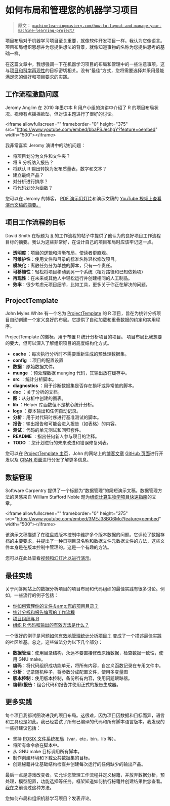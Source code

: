 # 如何布局和管理您的机器学习项目

> 原文： [`machinelearningmastery.com/how-to-layout-and-manage-your-machine-learning-project/`](https://machinelearningmastery.com/how-to-layout-and-manage-your-machine-learning-project/)

项目布局对于机器学习项目至关重要，就像软件开发项目一样。我认为它像语言。项目布局组织思想并为您提供想法的背景，就像知道事物的名称为您提供思考的基础一样。

在这篇文章中，我想强调一下在机器学习项目的布局和管理中的一些注意事项。这与[项目和科学再现性](http://machinelearningmastery.com/reproducible-machine-learning-results-by-default/ "Reproducible Machine Learning Results By Default")的目标密切相关。没有“最佳”方式，您将需要选择并采用最能满足您的偏好和项目要求的实践。

## 工作流程激励问题

Jeromy Anglim 在 2010 年墨尔本 R 用户小组的演讲中介绍了 R 的项目布局状况。视频有点摇摇欲坠，但对该主题进行了很好的讨论。

&lt;iframe allowfullscreen="" frameborder="0" height="375" src="https://www.youtube.com/embed/bbaPSJechgY?feature=oembed" width="500"&gt;&lt;/iframe&gt;

我非常喜欢 Jeromy 演讲中的动机问题：

*   将项目划分为文件和文件夹？
*   将 R 分析纳入报告？
*   将默认 R 输出转换为发布质量表，数字和文本？
*   建立最终产品？
*   对分析进行排序？
*   将代码划分为函数？

您可以在 Jeromy 的博客， [PDF 演示幻灯片](https://github.com/jeromyanglim/RMeetup_Workflow/raw/master/backup/Rmeetup_Workflow_handout.pdf)和演示文稿的 [YouTube 视频上查看演示文稿的](https://www.youtube.com/watch?v=bbaPSJechgY)[摘要。](http://jeromyanglim.blogspot.com.au/2010/12/r-workflow-slides-from-talk-at.html)

## 项目工作流程的目标

David Smith 在标题为 [R](http://blog.revolutionanalytics.com/2010/10/a-workflow-for-r.html) 的工作流程的帖子中提供了他认为的良好项目工作流程目标的摘要。我认为这些非常好，在设计自己的项目布局时应该牢记这一点。

*   **透明度**：项目的逻辑和清晰布局，使读者更直观。
*   **可维护性**：使用文件和目录的标准名称轻松修改项目。
*   **模块化**：离散任务分为单独的脚本，只有一个责任。
*   **可移植性**：轻松将项目移动到另一个系统（相对路径和已知依赖项）
*   **再现性**：在未来或其他人中轻松运行并创建相同的人工制品。
*   **效率**：很少考虑元项目细节，比如工具，更多关于你正在解决的问题。

## ProjectTemplate

John Myles White 有一个名为 [ProjectTemplate](http://projecttemplate.net/) 的 R 项目，旨在为统计分析项目自动创建一个定义良好的布局。它提供了自动加载和重叠数据的约定和实用程序。

ProjectTemplate 的徽标，用于布置 R 统计分析项目的项目。
项目布局比我想要的要大，但可以深入了解组织项目的高度结构化方式。

*   **cache** ：每次执行分析时不需要重新生成的预处理数据集。
*   **config** ：项目的配置设置
*   **数据**：原始数据文件。
*   **munge** ：预处理数据 munging 代码，其输出放在缓存中。
*   **src** ：统计分析脚本。
*   **diagnostics** ：用于诊断数据集是否存在损坏或异常值的脚本。
*   **doc** ：关于分析的文档。
*   **图**：从分析中创建的图表。
*   **lib** ：Helper 库函数但不是核心统计分析。
*   **logs** ：脚本输出和任何自动记录。
*   **分析**：用于对代码时序进行基准测试的脚本。
*   **报告**：输出报告和可能会进入报告（如表格）的内容。
*   **测试**：代码的单元测试和回归套件。
*   **README** ：指出任何新人参与项目的注释。
*   **TODO** ：您计划进行的未来改进和错误修复列表。

您可以在 [ProjectTemplate 主页](http://projecttemplate.net/)，John 的网站上的[博客文章](http://www.johnmyleswhite.com/notebook/2010/08/26/projecttemplate/) [GitHub 页面](https://github.com/johnmyleswhite/ProjectTemplate)进行开发以及 [CRAN 页面](http://cran.r-project.org/web/packages/ProjectTemplate/)进行分发了解更多信息。

## 数据管理

Software Carpentry 提供了一个标题为“数据管理”的简短演示文稿。数据管理方法的灵感来自 William Stafford Noble 题为[组织计算生物学项目快速指南](http://www.ploscompbiol.org/article/info%3Adoi%2F10.1371%2Fjournal.pcbi.1000424)的文章。

&lt;iframe allowfullscreen="" frameborder="0" height="375" src="https://www.youtube.com/embed/3MEJ38BO6Mo?feature=oembed" width="500"&gt;&lt;/iframe&gt;

该演示文稿描述了在磁盘或版本控制中维护多个版本数据的问题。它评论了数据存档的主要要求，并提出了一种日期目录名称和数据文件元数据文件的方法，这些文件本身是在版本控制中管理的。这是一个有趣的方法。

您可以在此处查看[视频和幻灯片以进行演示](http://software-carpentry.org/v4/data/mgmt.html)。

## 最佳实践

关于问答网站上的数据分析项目的项目布局和代码组织的最佳实践有很多讨论。例如，一些流行的例子包括：

*   [你如何管理你的文件＆amp;您的项目目录？](https://www.biostars.org/p/821/#825)
*   [统计分析和报告编写的工作流程](http://stackoverflow.com/questions/1429907/workflow-for-statistical-analysis-and-report-writing)
*   [项目组织与 R](http://stackoverflow.com/questions/13036472/project-organization-with-r)
*   [组织 R 代码和输出的有效方法是什么？](http://stats.stackexchange.com/questions/10987/what-are-efficient-ways-to-organize-r-code-and-output)

一个很好的例子是问题[如何有效地管理统计分析项目？](http://stats.stackexchange.com/questions/2910/how-to-efficiently-manage-a-statistical-analysis-project) 变成了一个描述最佳实践的社区维基。总之，这些做法分为以下几个部分：

*   **数据管理**：使用目录结构，永远不要直接修改原始数据，检查数据一致性，使用 GNU make。
*   **编码**：将代码组织成功能单元，将所有内容，自定义函数记录在专用文件中。
*   **分析**：记录随机种子，将参数分成配置文件，使用多变量图
*   **版本控制**：使用版本控制，备份所有内容，使用问题跟踪器。
*   **编辑/报告**：组合代码和报告并使用正式的报告生成器。

## 更多实践

每个项目我都试图改进我的项目布局。这很难，因为项目因数据和目标而异，语言和工具也是如此。我已经尝试了所有已编译的代码和所有脚本语言版本。我发现的一些好建议包括：

*   坚持 [POSIX 文件系统布局](http://en.wikipedia.org/wiki/Filesystem_Hierarchy_Standard)（var，etc，bin，lib 等）。
*   将所有命令放在脚本中。
*   从 GNU make 目标调用所有脚本。
*   制作创建环境和下载公共数据集的目标。
*   创建秘籍并让基础结构检查并创建每次运行的任何缺少的输出产品。

最后一点是游戏改变者。它允许您管理工作流程并定义秘籍，并放弃数据分析，预处理，模型配置，功能选择等任务。框架知道如何执行秘籍并创建结果供您查看。 [我在](http://machinelearningmastery.com/the-seductive-trap-of-black-box-machine-learning/ "The Seductive Trap of Black-Box Machine Learning")之前谈过这种方法。

您如何布局和组织机器学习项目？发表评论。
